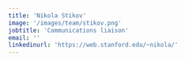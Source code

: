 ```yaml
---
title: 'Nikola Stikov'
image: '/images/team/stikov.png'
jobtitle: 'Communications liaison'
email: ''
linkedinurl: 'https://web.stanford.edu/~nikola/'
---
```

